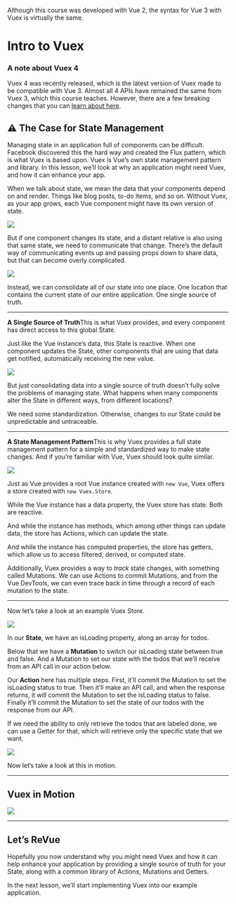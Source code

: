 Although this course was developed with Vue 2, the syntax for Vue 3 with Vuex is virtually the same.

# Intro to Vuex

### A note about Vuex 4

Vuex 4 was recently released, which is the latest version of Vuex made to be compatible with Vue 3\. Almost all 4 APIs have remained the same from Vuex 3, which this course teaches. However, there are a few breaking changes that you can [learn about here](https://next.vuex.vuejs.org/guide/migrating-to-4-0-from-3-x.html#breaking-changes).

## ⚠️ The Case for State Management

Managing state in an application full of components can be difficult. Facebook discovered this the hard way and created the Flux pattern, which is what Vuex is based upon. Vuex is Vue’s own state management pattern and library. In this lesson, we’ll look at why an application might need Vuex, and how it can enhance your app.

When we talk about state, we mean the data that your components depend on and render. Things like blog posts, to-do items, and so on. Without Vuex, as your app grows, each Vue component might have its own version of state.

![](https://firebasestorage.googleapis.com/v0/b/vue-mastery.appspot.com/o/flamelink%2Fmedia%2F1578371882428_0.png?alt=media&token=bad49a29-5fff-4dcd-bf42-f5c8beec69b7)

But if one component changes its state, and a distant relative is also using that same state, we need to communicate that change. There’s the default way of communicating events up and passing props down to share data, but that can become overly complicated.

![](https://firebasestorage.googleapis.com/v0/b/vue-mastery.appspot.com/o/flamelink%2Fmedia%2F1578371882429_1.png?alt=media&token=2c411c9f-d5cf-4404-8009-00b73e24a622)

Instead, we can consolidate all of our state into one place. One location that contains the current state of our entire application. One single source of truth.

---

**A Single Source of Truth**This is what Vuex provides, and every component has direct access to this global State.

Just like the Vue instance’s data, this State is reactive. When one component updates the State, other components that are using that data get notified, automatically receiving the new value.

![](https://firebasestorage.googleapis.com/v0/b/vue-mastery.appspot.com/o/flamelink%2Fmedia%2F1578371889694_2.png?alt=media&token=f9cc01f0-4644-4867-92ad-17ccd6cc7a6e)

But just consolidating data into a single source of truth doesn’t fully solve the problems of managing state. What happens when many components alter the State in different ways, from different locations?

We need some standardization. Otherwise, changes to our State could be unpredictable and untraceable.

---

**A State Management Pattern**This is why Vuex provides a full state management pattern for a simple and standardized way to make state changes. And if you’re familiar with Vue, Vuex should look quite similar.

![](https://firebasestorage.googleapis.com/v0/b/vue-mastery.appspot.com/o/flamelink%2Fmedia%2F1578371892222_3.png?alt=media&token=911a39ae-99b2-4026-9132-71fae035ffc5)

Just as Vue provides a root Vue instance created with `new Vue`, Vuex offers a store created with `new Vuex.Store`.

While the Vue instance has a data property, the Vuex store has state. Both are reactive.

And while the instance has methods, which among other things can update data, the store has Actions, which can update the state.

And while the instance has computed properties, the store has getters, which allow us to access filtered, derived, or computed state.

Additionally, Vuex provides a way to _track_ state changes, with something called Mutations. We can use Actions to commit Mutations, and from the Vue DevTools, we can even trace back in time through a record of each mutation to the state.

---

Now let’s take a look at an example Vuex Store.

![](https://firebasestorage.googleapis.com/v0/b/vue-mastery.appspot.com/o/flamelink%2Fmedia%2F1578371895007_4.png?alt=media&token=27387520-216e-47da-99bd-41e72cebd7bc)

In our **State**, we have an isLoading property, along an array for todos.

Below that we have a **Mutation** to switch our isLoading state between true and false. And a Mutation to set our state with the todos that we’ll receive from an API call in our action below.

Our **Action** here has multiple steps. First, it’ll commit the Mutation to set the isLoading status to true. Then it’ll make an API call, and when the response returns, it will commit the Mutation to set the isLoading status to false. Finally it’ll commit the Mutation to set the state of our todos with the response from our API.

If we need the ability to only retrieve the todos that are labeled done, we can use a Getter for that, which will retrieve only the specific state that we want.

![](https://firebasestorage.googleapis.com/v0/b/vue-mastery.appspot.com/o/flamelink%2Fmedia%2F1578371897321_5.png?alt=media&token=1a6cfcd6-5eb0-4d63-b991-f0dbd0c460ea)

Now let’s take a look at this in motion.

---

## Vuex in Motion

![](https://firebasestorage.googleapis.com/v0/b/vue-mastery.appspot.com/o/flamelink%2Fmedia%2F1578371900954_6.gif?alt=media&token=a92f02df-8800-4f4a-ac63-6690f9453e66)

---

## Let’s ReVue

Hopefully you now understand why you might need Vuex and how it can help enhance your application by providing a single source of truth for your State, along with a common library of Actions, Mutations and Getters.

In the next lesson, we’ll start implementing Vuex into our example application.